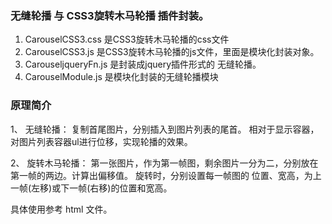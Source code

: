 ### 无缝轮播 与 CSS3旋转木马轮播 插件封装。

1. CarouselCSS3.css 是CSS3旋转木马轮播的css文件
2. CarouselCSS3.js  是CSS3旋转木马轮播的js文件，里面是模块化封装对象。
3. CarouseljqueryFn.js 是封装成jquery插件形式的 无缝轮播。
4. CarouselModule.js 是模块化封装的无缝轮播模块

### 原理简介

1、 无缝轮播：
复制首尾图片，分别插入到图片列表的尾首。
相对于显示容器，对图片列表容器ul进行位移，实现轮播的效果。

2、 旋转木马轮播：
第一张图片，作为第一帧图，剩余图片一分为二，分别放在第一帧的两边。计算出偏移值。
旋转时，分别设置每一帧图的 位置、宽高，为上一帧(左移)或下一帧(右移)的位置和宽高。

具体使用参考 html 文件。






